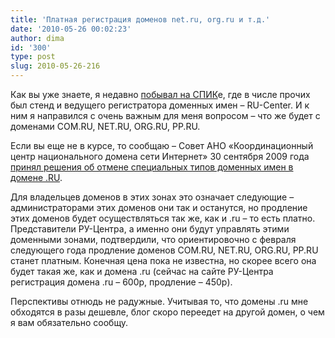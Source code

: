 ```yaml
---
title: 'Платная регистрация доменов net.ru, org.ru и т.д.'
date: '2010-05-26 00:02:23'
author: dima
id: '300'
type: post
slug: 2010-05-26-216
---
```


Как вы уже знаете, я недавно [побывал на СПИК](/blog/2010-05-24-215)е, где в числе прочих был стенд и ведущего регистратора доменных имен – RU-Center. И к ним я направился с очень важным для меня вопросом – что же будет с доменами COM.RU, NET.RU, ORG.RU, PP.RU.

Если вы еще не в курсе, то сообщаю – Совет АНО «Координационный центр национального домена сети Интернет» 30 сентября 2009 года [принял решения об отмене специальных типов доменных имен в домене .RU](https://cctld.ru/ru/domains/domens_ru/domaintypes/).

Для владельцев доменов в этих зонах это означает следующие – администраторами этих доменов они так и останутся, но продление этих доменов будет осуществляться так же, как и .ru – то есть платно.  
Представители РУ-Центра, а именно они будут управлять этими доменными зонами, подтвердили, что ориентировочно с февраля следующего года продление доменов COM.RU, NET.RU, ORG.RU, PP.RU станет платным. Конечная цена пока не известна, но скорее всего она будет такая же, как и домена .ru (сейчас на сайте РУ-Центра регистрация домена .ru – 600р, продление – 450р).

Перспективы отнюдь не радужные. Учитывая то, что домены .ru мне обходятся в разы дешевле, блог скоро переедет на другой домен, о чем я вам обязательно сообщу.
